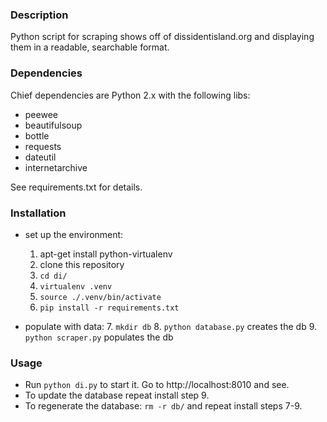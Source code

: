 ### Description

Python script for scraping shows off of dissidentisland.org and
displaying them in a readable, searchable format.

### Dependencies

Chief dependencies are Python 2.x with the following libs:

* peewee
* beautifulsoup
* bottle
* requests
* dateutil
* internetarchive

See requirements.txt for details.

### Installation

* set up the environment:
  1. apt-get install python-virtualenv
  2. clone this repository
  3. `cd di/`
  4. `virtualenv .venv`
  5. `source ./.venv/bin/activate`
  6. `pip install -r requirements.txt`

* populate with data:
  7. `mkdir db`
  8. `python database.py` creates the db
  9. `python scraper.py` populates the db

### Usage

* Run `python di.py` to start it. Go to http://localhost:8010 and see.
* To update the database repeat install step 9.
* To regenerate the database: `rm -r db/` and repeat install steps 7-9.
